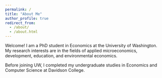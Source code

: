 ```yaml
---
permalink: /
title: "About Me"
author_profile: true
redirect_from: 
  - /about/
  - /about.html
---
```


Welcome! I am a PhD student in Economics at the University of Washington. My research interests are in the fields of applied microeconomics, development, education, and environmental economics.

Before joining UW, I completed my undergraduate studies in Economics and Computer Science at Davidson College.
